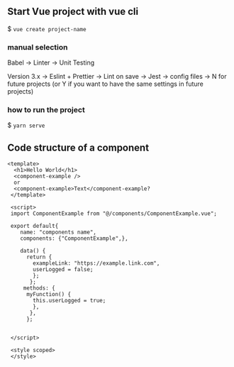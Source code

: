 
## Start Vue project with vue cli

$ `vue create project-name`

### manual selection 

Babel -> Linter -> Unit Testing

Version 3.x ->  Eslint + Prettier ->  Lint on save ->  Jest ->  config files -> N for future projects (or Y if you want to have the same settings in future projects) 

### how to run the project

$ `yarn serve`

## Code structure of a component

```
<template>
  <h1>Hello World</h1>
  <component-example />
  or 
  <component-example>Text</component-example?
 </template>
 
 <script>
 import ComponentExample from "@/components/ComponentExample.vue";
 
 export default{
    name: "components name",
    components: {"ComponentExample",},
   
    data() {
      return {
        exampleLink: "https://example.link.com",
        userLogged = false;
        };
       };
     methods: {
      myFunction() {
        this.userLogged = true;
        },
       },
      };
      
    
 </script>
 
 <style scoped>
 </style>
 ```

